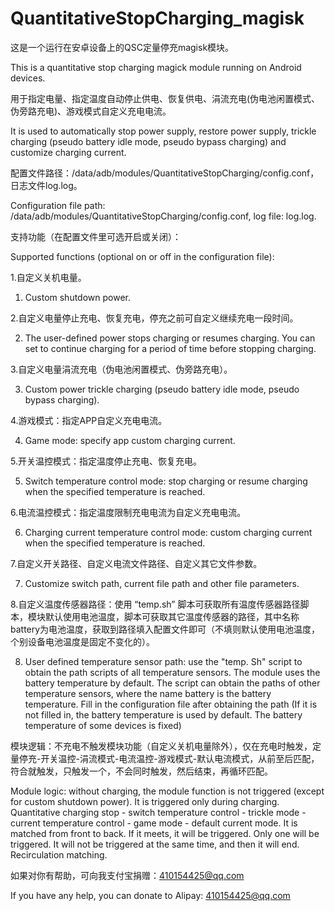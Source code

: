 # QuantitativeStopCharging_magisk
这是一个运行在安卓设备上的QSC定量停充magisk模块。

This is a quantitative stop charging magick module running on Android devices.

用于指定电量、指定温度自动停止供电、恢复供电、涓流充电(伪电池闲置模式、伪旁路充电)、游戏模式自定义充电电流。

It is used to automatically stop power supply, restore power supply, trickle charging (pseudo battery idle mode, pseudo bypass charging) and customize charging current.

配置文件路径：/data/adb/modules/QuantitativeStopCharging/config.conf，日志文件log.log。

Configuration file path: /data/adb/modules/QuantitativeStopCharging/config.conf, log file: log.log.

支持功能（在配置文件里可选开启或关闭）：

Supported functions (optional on or off in the configuration file):

1.自定义关机电量。

1. Custom shutdown power.

2.自定义电量停止充电、恢复充电，停充之前可自定义继续充电一段时间。

2. The user-defined power stops charging or resumes charging. You can set to continue charging for a period of time before stopping charging.

3.自定义电量涓流充电（伪电池闲置模式、伪旁路充电）。

3. Custom power trickle charging (pseudo battery idle mode, pseudo bypass charging).

4.游戏模式：指定APP自定义充电电流。

4. Game mode: specify app custom charging current.

5.开关温控模式：指定温度停止充电、恢复充电。

5. Switch temperature control mode: stop charging or resume charging when the specified temperature is reached.

6.电流温控模式：指定温度限制充电电流为自定义充电电流。

6. Charging current temperature control mode: custom charging current when the specified temperature is reached.

7.自定义开关路径、自定义电流文件路径、自定义其它文件参数。

7. Customize switch path, current file path and other file parameters.

8.自定义温度传感器路径：使用 “temp.sh” 脚本可获取所有温度传感器路径脚本，模块默认使用电池温度，脚本可获取其它温度传感器的路径，其中名称battery为电池温度，获取到路径填入配置文件即可（不填则默认使用电池温度，个别设备电池温度是固定不变化的）。

8. User defined temperature sensor path: use the "temp. Sh" script to obtain the path scripts of all temperature sensors. The module uses the battery temperature by default. The script can obtain the paths of other temperature sensors, where the name battery is the battery temperature. Fill in the configuration file after obtaining the path (If it is not filled in, the battery temperature is used by default. The battery temperature of some devices is fixed) 

模块逻辑：不充电不触发模块功能（自定义关机电量除外），仅在充电时触发，定量停充-开关温控-涓流模式-电流温控-游戏模式-默认电流模式，从前至后匹配，符合就触发，只触发一个，不会同时触发，然后结束，再循环匹配。

Module logic: without charging, the module function is not triggered (except for custom shutdown power). It is triggered only during charging. Quantitative charging stop - switch temperature control - trickle mode - current temperature control - game mode - default current mode. It is matched from front to back. If it meets, it will be triggered. Only one will be triggered. It will not be triggered at the same time, and then it will end. Recirculation matching.

如果对你有帮助，可向我支付宝捐赠：410154425@qq.com

If you have any help, you can donate to Alipay: 410154425@qq.com
